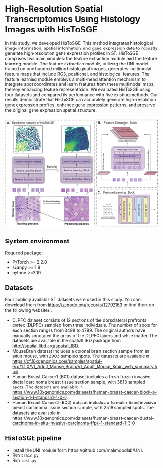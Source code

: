 # High-Resolution Spatial Transcriptomics Using Histology Images with HisToSGE

In this study, we developed HisToSGE. This method integrates histological image information, spatial information, and gene expression data to robustly generate high-resolution gene expression profiles in ST. HisToSGE comprises two main modules: the feature extraction module and the feature learning module. The feature extraction module, utilizing the UNI model trained on one hundred million histological images, generates multimodal feature maps that include RGB, positional, and histological features. The feature learning module employs a multi-head attention mechanism to integrate spot coordinates and learn features from these multimodal maps, thereby enhancing feature representation. We evaluated HisToSGE using four datasets and compared its performance with five existing methods. Our results demonstrate that HisToSGE can accurately generate high-resolution gene expression profiles, enhance gene expression patterns, and preserve the original gene expression spatial structure.

![(Variational)](workflow.png)


## System environment
Required package:
- PyTorch >= 2.2.0
- scanpy >= 1.8
- python >=3.10

## Datasets
Four publicly available ST datasets were used in this study. You can download them from https://zenodo.org/records/12792163 or find them on the following websites：
-  DLPFC dataset consists of 12 sections of the dorsolateral prefrontal cortex (DLPFC) sampled from three individuals. The number of spots for each section ranges from 3498 to 4789. The original authors have manually annotated the areas of the DLPFC layers and white matter. The datasets are available in the spatialLIBD package from http://spatial.libd.org/spatialLIBD.
-  MouseBrain dataset includes a coronal brain section sample from an adult mouse, with 2903 sampled spots. The datasets are available in https://cf.10xgenomics.com/samples/spatial-exp/1.1.0/V1_Adult_Mouse_Brain/V1_Adult_Mouse_Brain_web_summary.html.
-  Human Breast Cancer1 (BC1) dataset includes a fresh frozen invasive ductal carcinoma breast tissue section sample, with 3813 sampled spots. The datasets are available in https://www.10xgenomics.com/datasets/human-breast-cancer-block-a-section-1-1-standard-1-0-0.
-  Human Breast Cancer2 (BC2) dataset includes a formalin-fixed invasive breast carcinoma tissue section sample, with 2518 sampled spots. The datasets are available in https://www.10xgenomics.com/datasets/human-breast-cancer-ductal-carcinoma-in-situ-invasive-carcinoma-ffpe-1-standard-1-3-0

## HisToSGE pipeline
- Install the UNI module form https://github.com/mahmoodlab/UNI.
- Run `train.py`
- Run `test.py`

